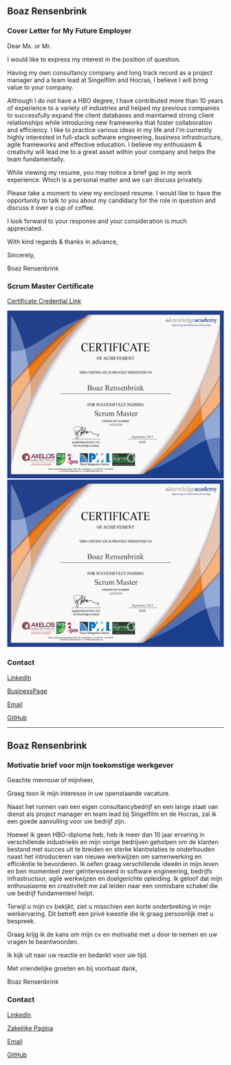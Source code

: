 ## Boaz Rensenbrink

### Cover Letter for My Future Employer

Dear Ms. or Mr.


I would like to express my interest in the position of question.

Having my own consultancy company and long track record as a project manager and a team lead at Singelfilm and Hocras, I believe I will bring value to your company.

Although I do not have a HBO degree, I have contributed more than 10 years of experience to a variety of industries and helped my previous companies to successfully expand the client databases and maintained strong client relationships while introducing new frameworks that foster collaboration and efficiency. 
I like to practice various ideas in my life and I'm currently highly interested in full-stack software engineering, business infrastructure, agile frameworks and effective education. 
I believe my enthusiasm & creativity will lead me to a great asset within your company and helps the team fundamentally.

While viewing my resume, you may notice a brief gap in my work experience. Which is a personal matter and we can discuss privately. 


Please take a moment to view my enclosed resume. 
I would like to have the opportunity to talk to you about my candidacy for the role in question and discuss it over a cup of coffee.


I look forward to your response and your consideration is much appreciated.


With kind regards & thanks in advance,  


Sincerely,

Boaz Rensenbrink

### Scrum Master Certificate
[Certificate Credential Link](https://www.credential.net/cdf72282-aa89-4c81-8e24-120375555c3d)


![Certificate](CSM.png)
![Certificate](CSM.png)


### Contact


[LinkedIn](https://www.linkedin.com/in/boaz-rensenbrink/) 

[BusinessPage](https://www.linkedin.com/company/umbrellaconsult/about)

[Email](scrumwithboaz@gmail.com)

[GitHub](https://boaz-rensenbrink.github.io/scrum/)


----------------------------------------------------

## Boaz Rensenbrink

### Motivatie brief voor mijn toekomstige werkgever

Geachte mevrouw of mijnheer,

Graag toon ik mijn interesse in uw openstaande vacature.

Naast het runnen van een eigen consultancybedrijf en een lange staat van dienst als project manager en team lead bij Singelfilm en de Hocras, zal ik een goede aanvulling voor uw bedrijf zijn. 

Hoewel ik geen HBO-diploma heb, heb ik meer dan 10 jaar ervaring in verschillende industrieën en mijn vorige bedrijven geholpen om de klanten bestand met succes uit te breiden en sterke klantrelaties te onderhouden naast het introduceren van nieuwe werkwijzen om samenwerking en efficiëntie te bevorderen.
Ik oefen graag verschillende ideeën in mijn leven en ben momenteel zeer geïnteresseerd in software engineering, bedrijfs infrastructuur, agile werkwijzen en doelgerichte opleiding. 
Ik geloof dat mijn enthousiasme en creativiteit me zal leiden naar een onmisbare schakel die uw bedrijf fundamenteel helpt. 

Terwijl u mijn cv bekijkt, ziet u misschien een korte onderbreking in mijn werkervaring. Dit betreft een privé kwestie die ik graag persoonlijk met u bespreek. 


Graag krijg ik de kans om mijn cv en motivatie met u door te nemen en uw vragen te beantwoorden.

Ik kijk uit naar uw reactie en bedankt voor uw tijd. 


Met vriendelijke groeten en bij voorbaat dank, 


Boaz Rensenbrink

### Contact


[LinkedIn](https://www.linkedin.com/in/boaz-rensenbrink/) 

[Zakelijke Pagina](https://www.linkedin.com/company/umbrellaconsult/about)

[Email](scrumwithboaz@gmail.com)

[GitHub](https://boaz-rensenbrink.github.io/scrum/)
